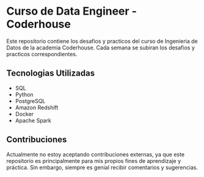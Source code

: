 # Curso de Data Engineer - Coderhouse

Este repositorio contiene los desafios y practicos del curso de Ingenieria de Datos de la academia Coderhouse. Cada semana se subiran los desafios y practicos correspondientes.

## Tecnologias Utilizadas

- SQL
- Python
- PostgreSQL
- Amazon Redshift
- Docker
- Apache Spark

## Contribuciones
Actualmente no estoy aceptando contribuciones externas, ya que este repositorio es principalmente para mis propios fines de aprendizaje y práctica. Sin embargo, siempre es genial recibir comentarios y sugerencias.
